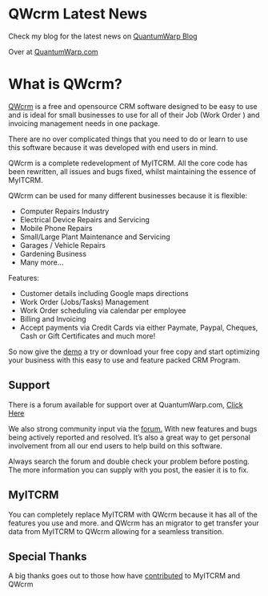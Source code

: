 # QWcrm Latest News

Check my blog for the latest news on [QuantumWarp Blog](https://quantumwarp.com/blog)

Over at [QuantumWarp.com](https://quantumwarp.com/)

# What is QWcrm?

[QWcrm](http://quantumwarp.com) is a free and opensource CRM software designed to be easy to use
and is ideal for small businesses to use for all of their Job (Work Order ) and invoicing management needs in one package.

There are no over complicated things that you need to do or learn
to use this software because it was developed with end users in mind.

QWcrm is a complete redevelopment of MyITCRM. All the core code has been rewritten,
all issues and bugs fixed,  whilst maintaining the essence of MyITCRM.

QWcrm can be used for many different businesses because it is flexible:
* Computer Repairs Industry
* Electrical Device Repairs and Servicing
* Mobile Phone Repairs
* Small/Large Plant Maintenance and Servicing
* Garages / Vehicle Repairs
* Gardening Business
* Many more...



Features:

* Customer details including Google maps directions 
* Work Order (Jobs/Tasks) Management 
* Work Order scheduling via calendar per employee
* Billing and Invoicing
* Accept payments via Credit Cards via either Paymate, Paypal, Cheques, Cash or Gift Certificates and much more\!

So now give the [demo](http://demo.quantumwarp.com) a try or download
your free copy and start optimizing your business with this easy to use
and feature packed CRM Program.

## Support

There is a  forum available for support over at QuantumWarp.com, [Click Here](https://quantumwarp.com/)

We also strong community input via the
[forum.](http://quantumwarp.com/forum/) With new features and bugs being
actively reported and resolved. It’s also a great way to get personal
involvement from all our end users to help build on this software. 

Always search the forum and double check your problem before posting. The more information you
can supply with you post, the easier it is to fix.

## MyITCRM

You can completely replace MyITCRM with QWcrm because it has all of the features you use and more.
and QWcrm has an migrator to get transfer your data from MyITCRM to QWcrm allowing for a seamless transition.


## Special Thanks

A big thanks goes out to those how have
[contributed](https://github.com/shoulders/qwcrm/contributors) to MyITCRM and QWcrm